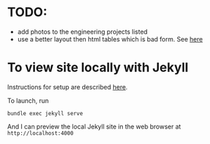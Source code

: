 # TODO:
* add photos to the engineering projects listed
* use a better layout then html tables which is bad form. See [here](https://www.w3schools.com/html/html_layout.asp)

# To view site locally with Jekyll
Instructions for setup are described [here](https://help.github.com/articles/setting-up-your-github-pages-site-locally-with-jekyll/).

To launch, run
```
bundle exec jekyll serve
```
And I can preview the local Jekyll site in the web browser at `http://localhost:4000`
